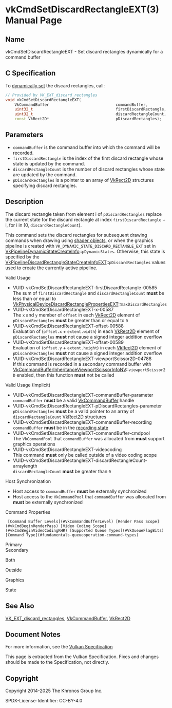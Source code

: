 # vkCmdSetDiscardRectangleEXT(3) Manual Page

## Name

vkCmdSetDiscardRectangleEXT - Set discard rectangles dynamically for a command buffer



## [](#_c_specification)C Specification

To [dynamically set](https://registry.khronos.org/vulkan/specs/latest/html/vkspec.html#pipelines-dynamic-state) the discard rectangles, call:

```c++
// Provided by VK_EXT_discard_rectangles
void vkCmdSetDiscardRectangleEXT(
    VkCommandBuffer                             commandBuffer,
    uint32_t                                    firstDiscardRectangle,
    uint32_t                                    discardRectangleCount,
    const VkRect2D*                             pDiscardRectangles);
```

## [](#_parameters)Parameters

- `commandBuffer` is the command buffer into which the command will be recorded.
- `firstDiscardRectangle` is the index of the first discard rectangle whose state is updated by the command.
- `discardRectangleCount` is the number of discard rectangles whose state are updated by the command.
- `pDiscardRectangles` is a pointer to an array of [VkRect2D](https://registry.khronos.org/vulkan/specs/latest/man/html/VkRect2D.html) structures specifying discard rectangles.

## [](#_description)Description

The discard rectangle taken from element i of `pDiscardRectangles` replace the current state for the discard rectangle at index `firstDiscardRectangle` + i, for i in [0, `discardRectangleCount`).

This command sets the discard rectangles for subsequent drawing commands when drawing using [shader objects](https://registry.khronos.org/vulkan/specs/latest/html/vkspec.html#shaders-objects), or when the graphics pipeline is created with `VK_DYNAMIC_STATE_DISCARD_RECTANGLE_EXT` set in [VkPipelineDynamicStateCreateInfo](https://registry.khronos.org/vulkan/specs/latest/man/html/VkPipelineDynamicStateCreateInfo.html)::`pDynamicStates`. Otherwise, this state is specified by the [VkPipelineDiscardRectangleStateCreateInfoEXT](https://registry.khronos.org/vulkan/specs/latest/man/html/VkPipelineDiscardRectangleStateCreateInfoEXT.html)::`pDiscardRectangles` values used to create the currently active pipeline.

Valid Usage

- [](#VUID-vkCmdSetDiscardRectangleEXT-firstDiscardRectangle-00585)VUID-vkCmdSetDiscardRectangleEXT-firstDiscardRectangle-00585  
  The sum of `firstDiscardRectangle` and `discardRectangleCount` **must** be less than or equal to [VkPhysicalDeviceDiscardRectanglePropertiesEXT](https://registry.khronos.org/vulkan/specs/latest/man/html/VkPhysicalDeviceDiscardRectanglePropertiesEXT.html)::`maxDiscardRectangles`
- [](#VUID-vkCmdSetDiscardRectangleEXT-x-00587)VUID-vkCmdSetDiscardRectangleEXT-x-00587  
  The `x` and `y` member of `offset` in each [VkRect2D](https://registry.khronos.org/vulkan/specs/latest/man/html/VkRect2D.html) element of `pDiscardRectangles` **must** be greater than or equal to `0`
- [](#VUID-vkCmdSetDiscardRectangleEXT-offset-00588)VUID-vkCmdSetDiscardRectangleEXT-offset-00588  
  Evaluation of (`offset.x` + `extent.width`) in each [VkRect2D](https://registry.khronos.org/vulkan/specs/latest/man/html/VkRect2D.html) element of `pDiscardRectangles` **must** not cause a signed integer addition overflow
- [](#VUID-vkCmdSetDiscardRectangleEXT-offset-00589)VUID-vkCmdSetDiscardRectangleEXT-offset-00589  
  Evaluation of (`offset.y` + `extent.height`) in each [VkRect2D](https://registry.khronos.org/vulkan/specs/latest/man/html/VkRect2D.html) element of `pDiscardRectangles` **must** not cause a signed integer addition overflow
- [](#VUID-vkCmdSetDiscardRectangleEXT-viewportScissor2D-04788)VUID-vkCmdSetDiscardRectangleEXT-viewportScissor2D-04788  
  If this command is recorded in a secondary command buffer with [VkCommandBufferInheritanceViewportScissorInfoNV](https://registry.khronos.org/vulkan/specs/latest/man/html/VkCommandBufferInheritanceViewportScissorInfoNV.html)::`viewportScissor2D` enabled, then this function **must** not be called

Valid Usage (Implicit)

- [](#VUID-vkCmdSetDiscardRectangleEXT-commandBuffer-parameter)VUID-vkCmdSetDiscardRectangleEXT-commandBuffer-parameter  
  `commandBuffer` **must** be a valid [VkCommandBuffer](https://registry.khronos.org/vulkan/specs/latest/man/html/VkCommandBuffer.html) handle
- [](#VUID-vkCmdSetDiscardRectangleEXT-pDiscardRectangles-parameter)VUID-vkCmdSetDiscardRectangleEXT-pDiscardRectangles-parameter  
  `pDiscardRectangles` **must** be a valid pointer to an array of `discardRectangleCount` [VkRect2D](https://registry.khronos.org/vulkan/specs/latest/man/html/VkRect2D.html) structures
- [](#VUID-vkCmdSetDiscardRectangleEXT-commandBuffer-recording)VUID-vkCmdSetDiscardRectangleEXT-commandBuffer-recording  
  `commandBuffer` **must** be in the [recording state](#commandbuffers-lifecycle)
- [](#VUID-vkCmdSetDiscardRectangleEXT-commandBuffer-cmdpool)VUID-vkCmdSetDiscardRectangleEXT-commandBuffer-cmdpool  
  The `VkCommandPool` that `commandBuffer` was allocated from **must** support graphics operations
- [](#VUID-vkCmdSetDiscardRectangleEXT-videocoding)VUID-vkCmdSetDiscardRectangleEXT-videocoding  
  This command **must** only be called outside of a video coding scope
- [](#VUID-vkCmdSetDiscardRectangleEXT-discardRectangleCount-arraylength)VUID-vkCmdSetDiscardRectangleEXT-discardRectangleCount-arraylength  
  `discardRectangleCount` **must** be greater than `0`

Host Synchronization

- Host access to `commandBuffer` **must** be externally synchronized
- Host access to the `VkCommandPool` that `commandBuffer` was allocated from **must** be externally synchronized

Command Properties

     [Command Buffer Levels](#VkCommandBufferLevel) [Render Pass Scope](#vkCmdBeginRenderPass) [Video Coding Scope](#vkCmdBeginVideoCodingKHR) [Supported Queue Types](#VkQueueFlagBits) [Command Type](#fundamentals-queueoperation-command-types)

Primary  
Secondary

Both

Outside

Graphics

State

## [](#_see_also)See Also

[VK\_EXT\_discard\_rectangles](https://registry.khronos.org/vulkan/specs/latest/man/html/VK_EXT_discard_rectangles.html), [VkCommandBuffer](https://registry.khronos.org/vulkan/specs/latest/man/html/VkCommandBuffer.html), [VkRect2D](https://registry.khronos.org/vulkan/specs/latest/man/html/VkRect2D.html)

## [](#_document_notes)Document Notes

For more information, see the [Vulkan Specification](https://registry.khronos.org/vulkan/specs/latest/html/vkspec.html#vkCmdSetDiscardRectangleEXT)

This page is extracted from the Vulkan Specification. Fixes and changes should be made to the Specification, not directly.

## [](#_copyright)Copyright

Copyright 2014-2025 The Khronos Group Inc.

SPDX-License-Identifier: CC-BY-4.0